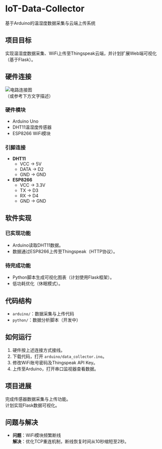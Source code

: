 # IoT-Data-Collector
基于Arduino的温湿度数据采集与云端上传系统

## 项目目标  
实现温湿度数据采集、WiFi上传至Thingspeak云端，并计划扩展Web端可视化（基于Flask）。  

## 硬件连接  
![电路连接图](circuit-connection.png)  
（或参考下方文字描述）  

### 硬件模块  
- Arduino Uno  
- DHT11温湿度传感器  
- ESP8266 WiFi模块  

### 引脚连接  
- **DHT11**  
  - VCC → 5V  
  - DATA → D2  
  - GND → GND  
- **ESP8266**  
  - VCC → 3.3V  
  - TX → D3  
  - RX → D4  
  - GND → GND  

## 软件实现  
### 已实现功能  
- Arduino读取DHT11数据。  
- 数据通过ESP8266上传至Thingspeak（HTTP协议）。  

### 待完成功能  
- Python脚本生成可视化图表（计划使用Flask框架）。  
- 低功耗优化（休眠模式）。  

## 代码结构  
- `arduino/`：数据采集与上传代码  
- `python/`：数据分析脚本（开发中）  

## 如何运行  
1. 硬件按上述连接方式接线。  
2. 下载代码，打开 `arduino/data_collector.ino`。  
3. 修改WiFi账号密码及Thingspeak API Key。  
4. 上传至Arduino，打开串口监视器查看数据。  

## 项目进展  
完成传感器数据采集与上传功能。  
计划实现Flask数据可视化。  

## 问题与解决  
- **问题**：WiFi模块频繁断线  
  **解决**：优化TCP重连机制，断线恢复时间从10秒缩短至2秒。  
